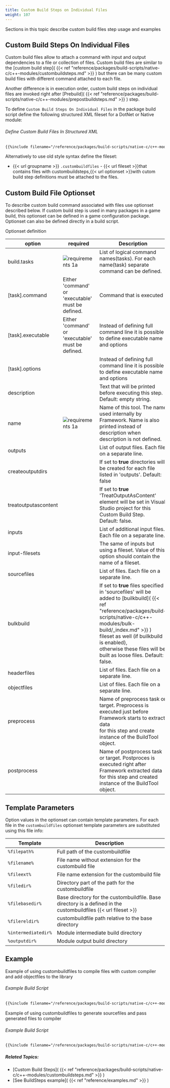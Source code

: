 ```yaml
---
title: Custom Build Steps on Individual Files
weight: 107
---
```


Sections in this topic describe custom build files step usage and examples

<a name="CustomBuildFiles"></a>
## Custom Build Steps On Individual Files ##

Custom build files allow to attach a command with input and output dependencies to a file or collection of files.
Custom build files are similar to the [custom build step]( {{< ref "reference/packages/build-scripts/native-c/c++-modules/custombuildsteps.md" >}} ) but there can be many custom build files with different command attached to each file.

Another difference is in execution order, custom build steps on individual files are invoked right after [Prebuild]( {{< ref "reference/packages/build-scripts/native-c/c++-modules/prepostbuildsteps.md" >}} ) step.

To define `Custom Build Steps On Individual Files` in the package build script define the following structured XML fileset for a DotNet or Native module:

###### Define Custom Build Files In Structured XML ######

```xml
{{%include filename="/reference/packages/build-scripts/native-c/c++-modules/custom-build-files/custombuildfilesstructured.xml" /%}}

```
Alternatively to use old style syntax define the fileset:

 - {{< url groupname >}} `.custombuildfiles`  - {{< url fileset >}}that contains files with custombuildsteps,{{< url optionset >}}with cutom build step definitions must be attached to the files.

<a name="CustomBuildFileOptionset"></a>
## Custom Build File Optionset ##

To describe custom build command associated with files use optionset described below.
If custom build step is used in many packages in a game build, this optionset can be defined in a game configuration package.
Optionset can also be defined directly in a build script.

Optionset definition

option |required |Description |
--- |--- |--- |
| build.tasks | ![requirements 1a]( requirements1a.gif ) | List of logical command names(tasks). For each name(task) separate command can be defined. |
| [task].command | Either &#39;command&#39; or &#39;executable&#39; must be defined. | Command that is executed |
| [task].executable | Either &#39;command&#39; or &#39;executable&#39; must be defined. | Instead of defining full command line it is possible to define executable name and options |
| [task].options |  | Instead of defining full command line it is possible to define executable name and options |
| description |  | Text that will be printed before executing this step. Default: empty string. |
| name | ![requirements 1a]( requirements1a.gif ) | Name of this tool. The name used internally by Framework. Name is also printed instead of description when description is not defined. |
| outputs |  | List of output files. Each file on a separate line. |
| createoutputdirs |  | If set to  **true**  directories will be created for each file listed in &#39;outputs&#39;. Default: false |
| treatoutputascontent |  | If set to **true** &#39;TreatOutputAsContent&#39; element will be set in Visual Studio project for this Custom Build Step.<br>Default: false. |
| inputs |  | List of additional input files. Each file on a separate line. |
| input-filesets |  | The same of inputs but using a fileset. Value of this option should contain the name of a fileset. |
| sourcefiles |  | List of files. Each file on a separate line. |
| bulkbuild |  | If set to **true** files specified in &#39;sourcefiles&#39; will be added to [builkbuild]( {{< ref "reference/packages/build-scripts/native-c/c++-modules/bulk-build/_index.md" >}} ) fileset as well (if builkbuild is enabled),<br>otherwise these files will be built as loose files. Default: false. |
| headerfiles |  | List of files. Each file on a separate line. |
| objectfiles |  | List of files. Each file on a separate line. |
| preprocess |  | Name of preprocess task or target. Preprocess is executed just before Framework starts to extract data<br>for this step and create instance of the BuildTool object. |
| postprocess |  | Name of postprocess task or target. Postproces is executed right after Framework extracted data<br>for this step and created instance of the BuildTool object. |

<a name="TemplateParameters"></a>
## Template Parameters ##

Option values in the optionset can contain template parameters. For each file in the `custombuildfiles`  optionset template parameters are substituted using this file info:


Template |Description |
--- |--- |
|  `%filepath%`  | Full path of the custombuildfile |
|  `%filename%`  | File name without extension for the custombuild file |
|  `%fileext%`  | File name extension for the custombuild file |
|  `%filedir%`  | Directory part of the path for the custombuildfile |
|  `%filebasedir%`  | Base directory for the custombuildfile. Base directory is a defined in the custombuildfiles {{< url fileset >}} |
|  `%filereldir%`  | custombuildfile path relative to the base directory |
|  `%intermediatedir%`  | Module intermediate build directory |
|  `%outputdir%`  | Module output build directory |

<a name="Example"></a>
## Example ##

Example of using custombuildfiles to compile files with custom compiler and add objectfiles to the library

###### Example Build Script ######

```xml
{{%include filename="/reference/packages/build-scripts/native-c/c++-modules/custom-build-files/custombuildcompile.xml" /%}}

```
Example of using custombuildfiles to generate sourcefiles and pass generated files to compiler

###### Example Build Script ######

```xml
{{%include filename="/reference/packages/build-scripts/native-c/c++-modules/custom-build-files/custombuildgenerate.xml" /%}}

```

##### Related Topics: #####
-  [Custom Build Steps]( {{< ref "reference/packages/build-scripts/native-c/c++-modules/custombuildsteps.md" >}} ) 
-  [See BuildSteps example]( {{< ref "reference/examples.md" >}} ) 
